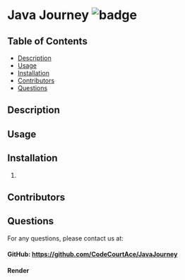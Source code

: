 # Java Journey ![badge](https://img.shields.io/badge/license-MIT-blue)

## Table of Contents
- [Description](#description)
- [Usage](#usage)
- [Installation](#installation)
- [Contributors](#contributors)
- [Questions](#questions)

## Description


## Usage


## Installation
1. 


## Contributors
#### 
####
####
####

## Questions
For any questions, please contact us at: 

#### 


#### GitHub: https://github.com/CodeCourtAce/JavaJourney
#### Render